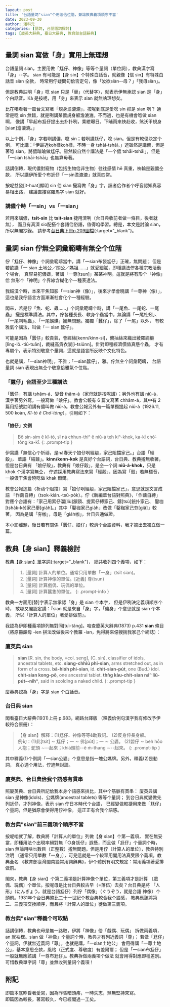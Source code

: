 ```yaml
---
layout: post
title: '台語量詞"sian"个用法佮位階，兼論教典義項順序不當'
date: 2023-09-30
author: 潘科元
categories: [語詞, 台語語詞探討]
tags: [廈英大辭典, 臺日大辭典, 教育部台語辭典]
---
```


## 量詞 sian 寫做「身」實用上無理想

台語量詞 sian，主要用做「尪仔、神像」等等个量詞（單位詞），教典漢字寫「身」\--字。
sian 有可能是【身 sin】个特殊白話音，就親像【信 sìn】有特殊白話音 siàn 仝款，
時常用佇疑問句佮否定句，像「汝欲siàn\--毋？」「我毋siàn」。

但是教典註明「身」唸 sian 只是「替」（代替字），就表示伊無承認 sian 是「身」
个白話音。Kà 是按呢，用「身」來表示 sian 就無啥理想矣。

比在咱看著一篇台文寫著「規身澹漉漉」，按呢到底是愛唸 sin 抑是 sian 咧？
通常是唸 sin 無錯，就是咧講某儂規身軀澹漉漉。不而過，也是有機會唸做 sian 啊，
像講「早起布尪仔提出去扑扑咧，乘紲曝日。下晡雨來袂赴收，煞沃甲規身[sian]澹漉漉。」

以上个例，「身」字若咧講儂，唸 sin；若咧講尪仔，唸 sian。但是有較僫決定个例，
可比講：「伊最近koh樣koh樣，不時一身 tshāi-tshāi。」遮雖然是講儂，但是著唸
sian，將儂暗喻做尪仔。雖然較自然个講法是「一个儂 tshāi-tshāi」，但是
「一sian tshāi-tshāi」也無算毋著。

話講倒轉，現代儂對寵物（包括生物佮非生物）往往感情 hē 真重，袂輸是親儂仝款，
所以講伊所愛个布尪仔「一sin澹漉漉」就真四常。

按呢益發[it-huat]顯明 sin 佮 sian 攏寫做「身」字，讀者佮作者个呼音認知真容易相出路，
建議直接寫羅馬字 sian 就好。

### 講儂个時「一sin」vs「一sian」

若用來講儂，**tsi̍t-sin** 比 **tsi̍t-sian** 捷用濟咧（台日典收前者做一條目，後者就無），
而且有真濟 sio配搭个套語佮俗語，值得咱學習。總是，本文是討論 sian，所以無閣抄錄。
請參考[台日典下冊p.209圖檔](https://taigi.fhl.net/dict/gm.php?fn=B/B0255.png){:target="_blank"}。

## 量詞 sian 佇無仝詞彙範疇有無仝个位階

佇「尪仔、神像」个詞彙範疇當中，講「一sian布袋尪仔」正確，無問題；
但是若欲講「一 sian 土地公／關公／媽祖……」就愛細膩，即種講法佇各種宗教活動个場合，
真容易犯儂嫌，著講「一尊[tsun]」某某神明。這就是將有形个「神像」佮
無形个「神明」个界線含糊化个一種表達法。

我細漢个時，本來干焦知影「一sian神（像）」，後來才學會曉講「一尊神（像）」，
這也是我佇語言方面漸漸社會化个一種經驗。

閣來，若是佇「魚、蛇、蟲……」个詞彙範疇个時，講「一尾魚、一尾蛇、一尾蟲」
攏是標準講法。其中，佇各種長長、軟身个蟲當中，無論講「一尾杜蚓」、
「一尾刺毛蟲」、「一尾蜈蜞」攏無問題。獨獨「蠶仔」，除了「一尾」以外，
有較雅氣个講法，叫做「一 sian 蠶仔」。

可能是因為「蠶仔」較貴氣，會經絲[kenn/kinn-si]，儂抽絲來織出綾羅綢緞
[lîng-lô.-tiû-tuān]，裁縫高貴衣裳[i-tsiûnn]。針對即種經濟價值真懸个蟲，
才有專屬个，表示特別敬意个量詞，這就是語言所反映个文化特色。

也就是講，「一sian神明」，不雅；「一sian蠶仔」，雅。佇無仝个詞彙範疇，
台語量詞 sian 表現出無仝个敬意佮雅氣个位階。

### 「蠶仔」台語至少三種講法

「蠶仔」有講 tshâm-á、變音 thâm-á（家母就是按呢講）；另外也有講 niû-á，
漢字著另外寫，一般寫做「娘仔」。教會公報有 6 篇文寫著 chhâm-á，其中有 2
篇用括號註明講有儂叫做 niû-á。教會公報另外有一篇單獨提起 niû-á（1926.11,
500 koàn, *Kî-tó ê Chó͘-tòng*），引用如下：

#### 「娘仔」文例

> Bô sìn-sim ê kî-tó, sī ná chhun-thiⁿ ê niû-á teh kiⁿ-khok, ka-kī chó͘-tòng ka-kī.
{: .prompt-tip }

伊寫講「無信心个祈禱，是ná春天个娘仔咧經觳，家己阻擋家己。」台語「經觳」，
華語「結繭」。**kinn/kenn-kok** 是真好个台語詞，台日典、教典攏無收著，但是台日典有
「娘仔殼」，教典有「娘仔觳」，是仝一个詞 **niû-á-khok**，只是 khok 个漢字寫無仝，
佇遮採用教典寫法來寫「經觳」，因為寫「殼」若無標音，一般儂干焦會曉唸做 khak 爾爾。

教會公報迄篇〈祈禱个阻擋〉寫「娘仔咧經觳，家己阻擋家己」，意思就是文言成語
「作繭自縛」（tsok-kián.-tsū-po̍k）。佇《新編華台語對照典》，「作繭自縛」
對應个台語有：「家己用索仔溜[liù]頷頸、提索仔縛家己、鑄[tsù]銃扑家己、
鑿枷[tsha̍k-kê]家己舉[gia̍h]。」其中「鑿枷家己gia̍h」改做「鑿枷家己夯[giâ]」較著，
因為是講「夯枷」，毋是「gia̍h枷」，台日典通做證。

本小節離題，後日若有關係「蠶仔、娘仔」較濟个台語資料，我才摘出去獨立做一篇。

## 教典【身 sian】釋義檢討

[教典【身 sian】單字詞](https://sutian.moe.edu.tw/zh-hant/su/3392/){:target="_blank"}，
總共收列四个義項，如下：

> 1. [量詞] 計算人的單位。通常只用單數「一身」(tsi̍t sian)。
> 2. [量詞] 計算神像的單位。[近義] 尊(tsun)
> 3. [量詞] 計算戲偶、玩偶的單位。
> 4. [量詞] 計算蠶隻的單位。
{: .prompt-info }

教典一方面用[替]字表示無承認「身」是 sian 个本字， 但是伊咧決定義項順序个時，
敢哪又閣認定講：『sian 就是來自「身」字，「儂身」个意思就是 sian 个本義，
所以「計算人的單位」著愛排做前』。

我認為伊即種義項排列無對同[tuì-tâng]。咱查廈英大辭典(1873) p.431 **sian** 條目
（將原冊韻母 -ien 拼法改做後來个教羅 -ian，免得將來僫搜揣我家己个網誌）：

### 廈英典 sian

> **sian** [R. sin, the body, =col. seng], (C. sin), classifier of idols,
> ancestral tablets, etc. **siang-chhiú phi-sian**, arms stretched out, as in form
> of a cross. **bā-hio̍h phi-sian**, id.  **chi̍t-sian-pu̍t**, one (Bud.) idol.
> **chi̍t-sian kong-pô**, one ancestral tablet. **thǹg kàu-chi̍t-sian náⁿ
> liû-pu̍t\--nihⁿ**, said in scolding a naked child.
{: .prompt-tip }

廈英典認為「身」字是 sian 个白話音。

### 台日典 sian

閣看臺日大辭典(1931)上冊 p.683，網路台譯版
（釋義佮例句漢字我有修改予伊較符合原冊）：

> 【身 sian】解釋：(1)尪仔、神像等等ê助數詞。 (2)反身伸長身軀。  
> 例句：(1)此[tsit] ∼ 尪仔；一 ∼ 佛[pu̍t]；一 ∼ 公婆。
> (2)嬰仔 ∼ beh hōo 人抱；蛇頭 ∼\--起來；khiā頭前\--ê m̄-thang ∼\--起來。
{: .prompt-tip }

其中釋義(1)个例詞「一sian公婆」个意思是指一塊公媽牌。另外，釋義(2)是動詞，
真心適个用法，佇遮無討論。

### 廈英典、台日典佮我个語感有貫串

照廈英典、台日典所記佮我本身个語感來排比，其中个筋脈有貫串：
廈英典講 sian 是神像(idols)、公媽牌(ancestral tablets) 等等个量詞；
到台日典就變做先列尪仔，才列神像，表示 sian 佇日本時代个台語，
已經變做較捷用來做「尪仔」个量詞，但是猶原會使得用佇神像。
這正正有合我个語感。

### 教台典"sian"前三義項个順序不當

按呢咱就了解，教典將「計算人的單位」列做【身 sian】个第一義項，
實在無妥當，即種用法个出現率絕對無「○身尪仔」遐懸，而且做「尪仔」个量詞个時，
sian 無論用啥乜數目（正整數）攏無問題。但是用佇〔計算人的單位〕，教典特別注明
〔通常只用單數「一身」〕，可見這就是一个較罕用閣用法真受限个義項。教典全名
《教育部臺灣閩南語常用詞辭典》，伊个體例有明文規定：常用義項著愛排做前。

閣來，教典【身 sian】个第二義項是計算神像个單位，第三義項才是計算
〔戲偶、玩偶〕个單位。按呢毋是比台日典較古早（=落伍）去矣？台日典是將
「人形」（にんぎょう，就是台語尪仔）列佇「偶像」（ぐうぞう，就是台語
神像）个頭前。1931年个台日典煞比二十一世紀个教台典較合我个語感，
教典應該將第二、三義項交換順序，而且將「計算人的單位」徙做第三義項。

### 教台典"sian"釋義个可取點

話講倒轉，教典也毋是無一路取，伊將「神像」佮「戲偶、玩偶」
拆做兩義項，an 就袂䆀。sian 做「神像」个量詞个時，教典才有列近義詞「尊」；
若做「尪仔」个量詞，伊就無近義詞「尊」。也就是講，「一sian土地公」
會用得講「一尊土地公」，基本意思仝款，風格（正式度、尊敬度）有差爾爾；
但是「一sian布尪仔」一般就無應該講「一尊布尪仔」。教典拆做兩義項个做法
就會用得對應即種差別。可惜教典單字詞「尊」並無收列量詞个義項！

## 附記

即篇本底昨昏著愛寫，因為昨昏暗頭疼，一時失志，煞無堅持來寫。  
即篇因為較長，著寫較久，今已經閣過一工矣。

